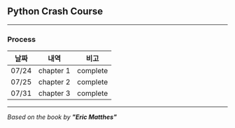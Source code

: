 ## Python Crash Course

---
### Process
|  날짜   |    내역     |    비고    |
|:-----:|:---------:|:--------:|
| 07/24 | chapter 1 | complete |
| 07/25 | chapter 2 | complete |
| 07/31 | chapter 3 | complete |


---
*Based on the book by **"Eric Matthes"***